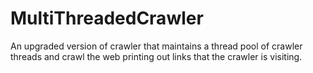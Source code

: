 MultiThreadedCrawler
====================

An upgraded version of crawler that maintains a thread pool of crawler threads and crawl the web printing out links that the crawler is visiting.
